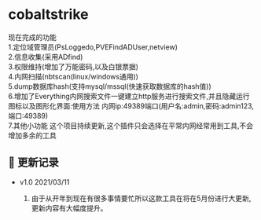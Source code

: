 # cobaltstrike
现在完成的功能<Br/>
1.定位域管理员(PsLoggedo,PVEFindADUser,netview)<Br/>
2.信息收集(采用ADfind)<Br/>
3.权限维持(增加了万能密码,以及白银票据)<Br/>
4.内网扫描(nbtscan(linux/windows通用))<Br/>
5.dump数据库hash(支持mysql/mssql(快速获取数据库的hash值))<Br/>
6.增加了Everything内网搜索文件一键建立http服务进行搜索文件,并且隐藏运行图标以及图形化界面:使用方法 内网ip:49389端口(用户名:admin,密码:admin123,端口:49389)<Br/>
7.其他小功能
这个项目持续更新,这个插件只会选择在平常内网经常用到工具,不会增加多余的工具

## 👑 更新记录

- v1.0 2021/03/11

  1. 由于从开年到现在有很多事情要忙所以这款工具在将在5月份进行大更新,更新内容有大幅度提升。
